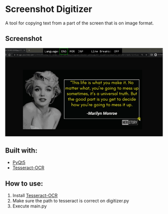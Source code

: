 # Screenshot Digitizer
A tool for copying text from a part of the screen that is on image format.

## Screenshot
<img src='screenshots/screenshot_digitizer.png' width=800>

## Built with:
- [PyQt5](https://www.qt.io/)
- [Tesseract-OCR](https://github.com/tesseract-ocr/tesseract)

## How to use:
1. Install [Tesseract-OCR](https://github.com/tesseract-ocr/tesseract)
2. Make sure the path to tesseract is correct on digitizer.py
3. Execute main.py